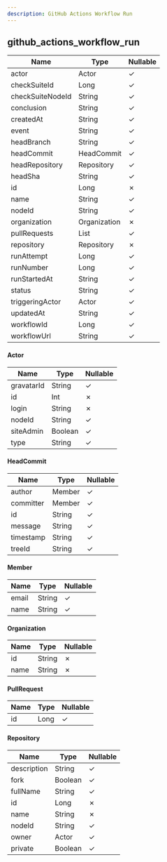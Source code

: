```yaml
---
description: GitHub Actions Workflow Run
---
```

github_actions_workflow_run
---------------------------

| **Name**         | **Type**          | **Nullable** |
| ---------------- | ----------------- | ------------ |
| actor            | Actor             | &check;      |
| checkSuiteId     | Long              | &check;      |
| checkSuiteNodeId | String            | &check;      |
| conclusion       | String            | &check;      |
| createdAt        | String            | &check;      |
| event            | String            | &check;      |
| headBranch       | String            | &check;      |
| headCommit       | HeadCommit        | &check;      |
| headRepository   | Repository        | &check;      |
| headSha          | String            | &check;      |
| id               | Long              | &cross;      |
| name             | String            | &check;      |
| nodeId           | String            | &check;      |
| organization     | Organization      | &cross;      |
| pullRequests     | List<PullRequest> | &check;      |
| repository       | Repository        | &cross;      |
| runAttempt       | Long              | &check;      |
| runNumber        | Long              | &check;      |
| runStartedAt     | String            | &check;      |
| status           | String            | &check;      |
| triggeringActor  | Actor             | &check;      |
| updatedAt        | String            | &check;      |
| workflowId       | Long              | &check;      |
| workflowUrl      | String            | &check;      |

#### Actor
| **Name**   | **Type** | **Nullable** |
| ---------- | -------- | ------------ |
| gravatarId | String   | &check;      |
| id         | Int      | &cross;      |
| login      | String   | &cross;      |
| nodeId     | String   | &check;      |
| siteAdmin  | Boolean  | &check;      |
| type       | String   | &check;      |

#### HeadCommit
| **Name**  | **Type** | **Nullable** |
| --------- | -------- | ------------ |
| author    | Member   | &check;      |
| committer | Member   | &check;      |
| id        | String   | &check;      |
| message   | String   | &check;      |
| timestamp | String   | &check;      |
| treeId    | String   | &check;      |

#### Member
| **Name** | **Type** | **Nullable** |
| -------- | -------- | ------------ |
| email    | String   | &check;      |
| name     | String   | &check;      |

#### Organization
| **Name** | **Type** | **Nullable** |
| -------- | -------- | ------------ |
| id       | String   | &cross;      |
| name     | String   | &cross;      |

#### PullRequest
| **Name** | **Type** | **Nullable** |
| -------- | -------- | ------------ |
| id       | Long     | &check;      |

#### Repository
| **Name**    | **Type** | **Nullable** |
| ----------- | -------- | ------------ |
| description | String   | &check;      |
| fork        | Boolean  | &check;      |
| fullName    | String   | &check;      |
| id          | Long     | &cross;      |
| name        | String   | &cross;      |
| nodeId      | String   | &check;      |
| owner       | Actor    | &check;      |
| private     | Boolean  | &check;      |
